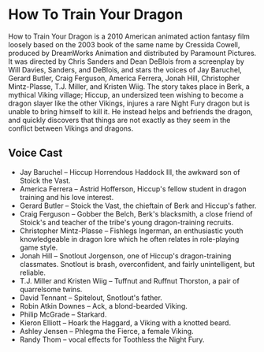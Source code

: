 # How To Train Your Dragon
   How to Train Your Dragon is a 2010 American animated action fantasy film loosely based on the 2003 book of the same name by Cressida Cowell, produced by DreamWorks Animation and distributed by Paramount Pictures. It was directed by Chris Sanders and Dean DeBlois from a screenplay by Will Davies, Sanders, and DeBlois, and stars the voices of Jay Baruchel, Gerard Butler, Craig Ferguson, America Ferrera, Jonah Hill, Christopher Mintz-Plasse, T.J. Miller, and Kristen Wiig. The story takes place in Berk, a mythical Viking village; Hiccup, an undersized teen wishing to become a dragon slayer like the other Vikings, injures a rare Night Fury dragon but is unable to bring himself to kill it. He instead helps and befriends the dragon, and quickly discovers that things are not exactly as they seem in the conflict between Vikings and dragons.
   
## Voice Cast
- Jay Baruchel – Hiccup Horrendous Haddock III, the awkward son of Stoick the Vast.
- America Ferrera – Astrid Hofferson, Hiccup's fellow student in dragon training and his love interest.
- Gerard Butler – Stoick the Vast, the chieftain of Berk and Hiccup's father.
- Craig Ferguson – Gobber the Belch, Berk's blacksmith, a close friend of Stoick's and teacher of the tribe's young dragon-training recruits.
- Christopher Mintz-Plasse – Fishlegs Ingerman, an enthusiastic youth knowledgeable in dragon lore which he often relates in role-playing game style.
- Jonah Hill – Snotlout Jorgenson, one of Hiccup's dragon-training classmates. Snotlout is brash, overconfident, and fairly unintelligent, but reliable.
- T.J. Miller and Kristen Wiig – Tuffnut and Ruffnut Thorston, a pair of quarrelsome twins.
- David Tennant – Spitelout, Snotlout's father.
- Robin Atkin Downes – Ack, a blond-bearded Viking.
- Philip McGrade – Starkard.
- Kieron Elliott – Hoark the Haggard, a Viking with a knotted beard.
- Ashley Jensen – Phlegma the Fierce, a female Viking.
- Randy Thom – vocal effects for Toothless the Night Fury.
